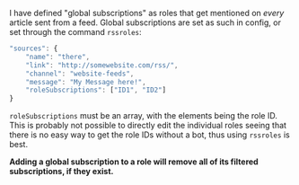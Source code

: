 I have defined "global subscriptions" as roles that get mentioned on *every* article sent from a feed. Global subscriptions are set as such in config, or set through the command `rssroles`:

```javascript
"sources": {
	"name": "there",
	"link": "http://somewebsite.com/rss/",
	"channel": "website-feeds",
    "message": "My Message here!",
    "roleSubscriptions": ["ID1", "ID2"]
}
```

`roleSubscriptions` must be an array, with the elements being the role ID. This is probably not possible to directly edit the individual roles seeing that there is no easy way to get the role IDs without a bot, thus using `rssroles` is best.

**Adding a global subscription to a role will remove all of its filtered subscriptions, if they exist.**